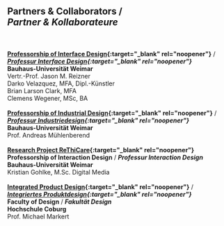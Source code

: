 ## Partners &amp; Collaborators / <br />*Partner &amp; Kollaborateure*
<br /><br />
**[Professorship of Interface Design](https://www.uni-weimar.de/de/kunst-und-gestaltung/professuren/interface-design/){:target="_blank" rel="noopener"}** / ***[Professur Interface Design](https://www.uni-weimar.de/de/kunst-und-gestaltung/professuren/interface-design/){:target="_blank" rel="noopener"}***<br />
**Bauhaus-Universität Weimar**<br />
Vertr.-Prof. Jason M. Reizner<br />
Darko Velazquez, MFA, Dipl.-Künstler<br />
Brian Larson Clark, MFA<br />
Clemens Wegener, MSc, BA<br />
<br />
**[Professorship of Industrial Design](https://www.uni-weimar.de/en/art-and-design/structure/disciplines-staff/produktdesign-product-design/prof-andreas-muehlenberend/){:target="_blank" rel="noopener"}** / ***[Professur Industriedesign](https://www.uni-weimar.de/en/art-and-design/structure/disciplines-staff/produktdesign-product-design/prof-andreas-muehlenberend/){:target="_blank" rel="noopener"}***<br />
**Bauhaus-Universität Weimar**<br />
Prof. Andreas Mühlenberend<br />
<br />
**[Research Project ReThiCare](http://www.rethicare.info/){:target="_blank" rel="noopener"}**<br />
**Professorship of Interaction Design** / ***Professur Interaction Design***<br />
**Bauhaus-Universität Weimar**<br />
Kristian Gohlke, M.Sc. Digital Media<br />
<br />
**[Integrated Product Design](https://www.integriertesproduktdesign-coburg.de/){:target="_blank" rel="noopener"}** / ***[Integriertes Produktdesign](https://www.integriertesproduktdesign-coburg.de/){:target="_blank" rel="noopener"}***<br />
**Faculty of Design** / ***Fakultät Design***<br />
**Hochschule Coburg**<br />
Prof. Michael Markert<br />
<br />
